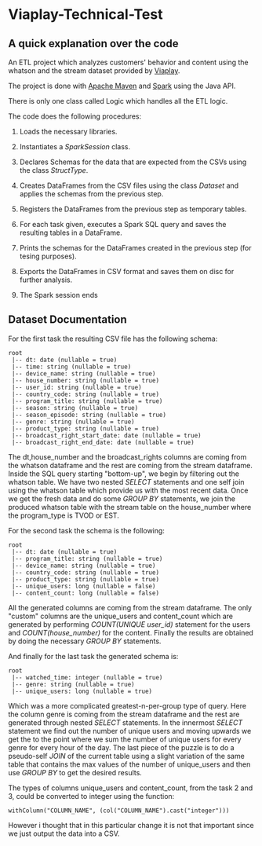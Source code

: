 # Viaplay-Technical-Test

## A quick explanation over the code

An ETL project which analyzes customers' behavior and content using the whatson and the 
stream dataset provided by [Viaplay](https://viaplay.se/ "Viaplay's Homepage").

The project is done with [Apache Maven](https://maven.apache.org/ "Apache Maven Homepage") and 
[Spark](https://spark.apache.org/docs/latest/ "Apache Spark Latest Doc Page") using the Java API. 

There is only one class called Logic which handles all the ETL logic.

The code does the following procedures:

1. Loads the necessary libraries.

2. Instantiates a *SparkSession* class.

3. Declares Schemas for the data that are expected from the CSVs using the class *StructType*.  

4. Creates DataFrames from the CSV files using the class *Dataset<Row>* and applies the schemas from the previous step.

5. Registers the DataFrames from the previous step as temporary tables.

6. For each task given, executes a Spark SQL query and saves the resulting tables in a DataFrame.

7. Prints the schemas for the DataFrames created in the previous step (for tesing purposes).

8. Exports the DataFrames in CSV format and saves them on disc for further analysis.

9. The Spark session ends

## Dataset Documentation

For the first task the resulting CSV file has the following schema:

```
root
 |-- dt: date (nullable = true)
 |-- time: string (nullable = true)
 |-- device_name: string (nullable = true)
 |-- house_number: string (nullable = true)
 |-- user_id: string (nullable = true)
 |-- country_code: string (nullable = true)
 |-- program_title: string (nullable = true)
 |-- season: string (nullable = true)
 |-- season_episode: string (nullable = true)
 |-- genre: string (nullable = true)
 |-- product_type: string (nullable = true)
 |-- broadcast_right_start_date: date (nullable = true)
 |-- broadcast_right_end_date: date (nullable = true)
```
The dt,house_number and the broadcast_rights columns are coming from the whatson dataframe and the rest are coming from the stream dataframe. Inside the SQL query starting "bottom-up", we begin by filtering out the whatson table. We have two nested *SELECT* statements and one self join using the whatson table which provide us with the most recent data. Once we get the fresh data and do some *GROUP BY* statements, we join the produced whatson table with the stream table on the house_number where the program_type is TVOD or EST.  

For the second task the schema is the following:
```
root
 |-- dt: date (nullable = true)
 |-- program_title: string (nullable = true)
 |-- device_name: string (nullable = true)
 |-- country_code: string (nullable = true)
 |-- product_type: string (nullable = true)
 |-- unique_users: long (nullable = false)
 |-- content_count: long (nullable = false)
 ```
All the generated columns are coming from the stream dataframe. The only "custom" columns are the unique_users and content_count which are generated by performing *COUNT(UNIQUE user_id)* statement for the users and *COUNT(house_number)* for the content. Finally the results are obtained by doing the necessary *GROUP BY* statements. 
 
And finally for the last task the generated schema is:
```
root
 |-- watched_time: integer (nullable = true)
 |-- genre: string (nullable = true)
 |-- unique_users: long (nullable = true)
```
Which was a more complicated greatest-n-per-group type of query. Here the column genre is coming from the stream dataframe and the rest are generated through nested *SELECT* statements. In the innermost *SELECT* statement we find out the number of unique users and moving upwards we get the to the point where we sum the number of unique users for every genre for every hour of the day. The last piece of the puzzle is to do a pseudo-self *JOIN* of the current table using a slight variation of the same table that contains the max values of the number of unique_users and then use *GROUP BY* to get the desired results. 

The types of columns unique_users and content_count, from the task 2 and 3, could be converted to integer using the function:
```
withColumn("COLUMN_NAME", (col("COLUMN_NAME").cast("integer")))
```
However i thought that in this particular change it is not that important since we just output the data into a CSV.
